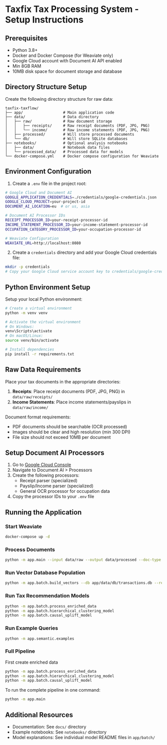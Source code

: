 # Taxfix Tax Processing System - Setup Instructions

## Prerequisites

- Python 3.8+
- Docker and Docker Compose (for Weaviate only)
- Google Cloud account with Document AI API enabled
- Min 8GB RAM
- 10MB disk space for document storage and database

## Directory Structure Setup

Create the following directory structure for raw data:

```
taxfix-taxflow/
├── app/                  # Main application code
├── data/                 # Data directory
│   ├── raw/              # Raw document storage
│   │   ├── receipts/     # Raw receipt documents (PDF, JPG, PNG)
│   │   └── income/       # Raw income statements (PDF, JPG, PNG)
│   ├── processed/        # Will store processed documents
│   └── db/               # Will store SQLite databases
├── notebooks/            # Optional analysis notebooks
│   ├── data/             # Notebook data files
│   └── processed_data/   # Processed data for models
└── docker-compose.yml    # Docker compose configuration for Weaviate
```

## Environment Configuration

1. Create a `.env` file in the project root:

```bash
# Google Cloud and Document AI
GOOGLE_APPLICATION_CREDENTIALS=./credentials/google-credentials.json
GOOGLE_CLOUD_PROJECT=your-project-id
DOCUMENT_AI_LOCATION=eu  # or us, asia

# Document AI Processor IDs
RECEIPT_PROCESSOR_ID=your-receipt-processor-id
INCOME_STATEMENT_PROCESSOR_ID=your-income-statement-processor-id
OCCUPATION_CATEGORY_PROCESSOR_ID=your-occupation-processor-id

# Weaviate Configuration
WEAVIATE_URL=http://localhost:8080
```

2. Create a `credentials` directory and add your Google Cloud credentials file:

```bash
mkdir -p credentials
# Copy your Google Cloud service account key to credentials/google-credentials.json
```

## Python Environment Setup

Setup your local Python environment:

```bash
# Create a virtual environment
python -m venv venv

# Activate the virtual environment
# On Windows:
venv\Scripts\activate
# On macOS/Linux:
source venv/bin/activate

# Install dependencies
pip install -r requirements.txt
```


## Raw Data Requirements

Place your tax documents in the appropriate directories:

1. **Receipts**: Place receipt documents (PDF, JPG, PNG) in `data/raw/receipts/`
2. **Income Statements**: Place income statements/payslips in `data/raw/income/`

Document format requirements:
- PDF documents should be searchable (OCR processed)
- Images should be clear and high resolution (min 300 DPI)
- File size should not exceed 10MB per document

## Setup Document AI Processors

1. Go to [Google Cloud Console](https://console.cloud.google.com/)
2. Navigate to Document AI > Processors
3. Create the following processors:
   - Receipt parser (specialized)
   - Payslip/Income parser (specialized)
   - General OCR processor for occupation data
4. Copy the processor IDs to your `.env` file

## Running the Application

### Start Weaviate

```bash
docker-compose up -d
```

### Process Documents

```bash
python -m app.main --input data/raw --output data/processed --doc-type all --load-db
```

### Run Vector Database Population

```bash
python -m app.batch.build_vectors --db app/data/db/transactions.db --reset
```

### Run Tax Recommendation Models

```bash
python -m app.batch.process_enriched_data
python -m app.batch.hierarchical_clustering_model
python -m app.batch.causal_uplift_model
```

### Run Example Queries

```bash
python -m app.semantic.examples
```

### Full Pipeline
First create enriched data
```bash
python -m app.batch.process_enriched_data
python -m app.batch.hierarchical_clustering_model
python -m app.batch.causal_uplift_model
```

To run the complete pipeline in one command:

```bash
python -m app.main 
```

## Additional Resources

- Documentation: See `docs/` directory
- Example notebooks: See `notebooks/` directory
- Model explanations: See individual model README files in `app/batch/`

